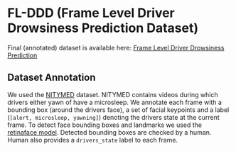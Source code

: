 # FL-DDD (Frame Level Driver Drowsiness Prediction Dataset) 

Final (annotated) dataset is available here: [Frame Level Driver Drowsiness Prediction](https://www.kaggle.com/datasets/matjazmuc/frame-level-driver-drowsiness-detection)

## Dataset Annotation

We used the [NITYMED](https://datasets.esdalab.ece.uop.gr/download-files/) dataset. NITYMED contains videos during which drivers either yawn of have a microsleep. We annotate each frame with a bounding box (around the drivers face), a set of facial keypoints and a label (`[alert, microsleep, yawning]`) denoting the drivers state at the current frame. To detect face bounding boxes and landmarks we used the [retinaface model](https://github.com/serengil/retinaface). Detected bounding boxes are checked by a human. Human also provides a `drivers_state` label to each frame.